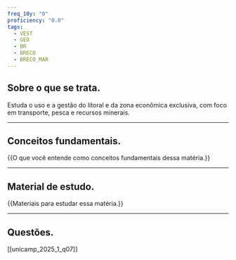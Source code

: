```yaml
---
freq_10y: "0"
proficiency: "0.0"
tags:
  - VEST
  - GEO
  - BR
  - BRECO
  - BRECO_MAR
---
```

## Sobre o que se trata.

Estuda o uso e a gestão do litoral e da zona econômica exclusiva, com foco em transporte, pesca e recursos minerais.

--- 
## Conceitos fundamentais.

{{O que você entende como conceitos fundamentais dessa matéria.}}

---
## Material de estudo.

{{Materiais para estudar essa matéria.}}

--- 
## Questões.

[[unicamp_2025_1_q07]]